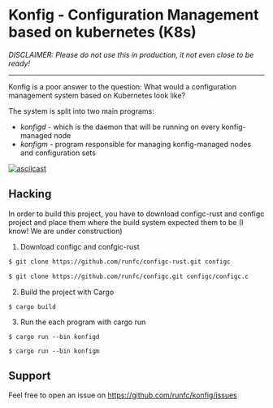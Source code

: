 # Konfig - Configuration Management based on kubernetes (K8s)

*DISCLAIMER: Please do not use this in production, it not even close to be ready!*

----

Konfig is a poor answer to the question: What would a configuration management system based on Kubernetes look like?

The system is split into two main programs:

  - *konfigd* - which is the daemon that will be running on every konfig-managed node
  - *konfigm* - program responsible for managing konfig-managed nodes and configuration sets



[![asciicast](https://asciinema.org/a/wau9bOpyFoPoSUHW4Qdk3d4rH.png)](https://asciinema.org/a/wau9bOpyFoPoSUHW4Qdk3d4rH)

## Hacking

In order to build this project, you have to download configc-rust and configc project and place
them where the build system expected them to be (I know! We are under construction)

1. Download configc and confgic-rust

```sh
$ git clone https://github.com/runfc/configc-rust.git configc

$ git clone https://github.com/runfc/configc.git configc/configc.c
```

2. Build the project with Cargo

```
$ cargo build
```

3. Run the each program with cargo run

```
$ cargo run --bin konfigd

$ cargo run --bin konfigm
```

## Support

Feel free to open an issue on https://github.com/runfc/konfig/issues
